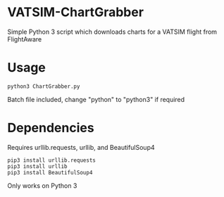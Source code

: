 # VATSIM-ChartGrabber
Simple Python 3 script which downloads charts for a VATSIM flight from FlightAware

# Usage
```
python3 ChartGrabber.py
```
Batch file included, change "python" to "python3" if required

# Dependencies
Requires urllib.requests, urllib, and BeautifulSoup4
```
pip3 install urllib.requests
pip3 install urllib
pip3 install BeautifulSoup4
```
Only works on Python 3
